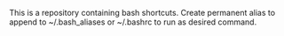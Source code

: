 This is a repository containing bash shortcuts.
Create permanent alias to append to ~/.bash_aliases or ~/.bashrc to run as desired command.
